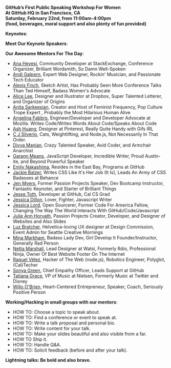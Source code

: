 **GitHub’s First Public Speaking Workshop For Women <br>
At GitHub HQ in San Francisco, CA <br>
Saturday, February 22nd, from 11:00am-4:00pm <br>
(food, beverages, moral support and also plenty of fun provided)**

**Keynotes**:

**Meet Our Keynote Speakers**:

**Our Awesome Mentors For The Day**:

+ [Ana Hevesi](https://twitter.com/anoemi), Community Developer at StackExchange, Conference Organizer, Brilliant Wordsmith, So Damn Well-Spoken
+ [Andi Galpern](https://twitter.com/andigalpern), Expert Web Designer, Rockin' Musician, and Passionate Tech Educator
+ [Alexis Finch](https://twitter.com/agentFin), Sketch Artist, Has Probably Seen More Conference Talks Than Ted Himself, Badass Women's Advocate
+ [Alice Lee](https://twitter.com/byalicelee), Designer and Illustrator at Dropbox, Super Talented Letterer, and Organizer of Origins
+ [Anita Sarkeesian](), Creator and Host of Feminist Frequency, Pop Culture Trope Expert , Probably the Most Hilarious Human Alive
+ [Angelina Fabbro](https://twitter.com/angelinamagnum), Engineer/Developer and Developer Advocate at Mozilla. Writes Code/Writes Words About Code/Speaks About Code
+ [Ash Huang](https://twitter.com/ashsmash), Designer at Pinterest, Really Quite Handy with Gifs IRL
+ [C J Silverio](https://twitter.com/ceejbot), Cats, Weightlifting, and Node.js, Not Necessarily In That Order.
+ [Divya Manian](https://twitter.com/divya), Crazy Talented Speaker, Avid Coder, and Armchair Anarchist
+ [Garann Means](https://twitter.com/garannm), JavaScript Developer, Incredible Writer, Proud Austin-ite, and Beyond Powerful Speaker
+ [Emily Nakashima](https://twitter.com/eanakashima), Resides in the East Bay, Programs at GitHub
+ [Jackie Balzer](https://twitter.com/jackiebackwards), Writes CSS Like It's Her Job (It Is), Leads An Army of CSS Badasses at Behance
+ [Jen Myers](https://twitter.com/antiheroine), Former Passion Projects Speaker, Dev Bootcamp Instructor, Fantastic Keynoter, and Starter of Brilliant Things
+ [Jesse Toth](https://twitter.com/jesseplusplus), Developer at GitHub, Cal CS Grad
+ [Jessica Dillon](https://twitter.com/jessicard), Lover, Fighter, Javascript Writer
+ [Jessica Lord](https://twitter.com/jllord), Open Sourcerer, Former Code For America Fellow, Changing The Way The World Interacts With GitHub/Code/Javascript
+ [Julie Ann Horvath](https://twitter.com/nrrrdcore), Passion Projects Creator, Developer, and Designer of Websites and Also Slides
+ [Luz Bratcher](https://twitter.com/luzbonita), Helvetica-loving UX designer at Design Commission, Event Admin for Seattle Creative Mornings
+ [Mina Markham](https://twitter.com/MinaMarkham), Badass Lady Dev, Girl Develop It Founder/Instructor, Generally Rad Person
+ [Netta Marshall](https://twitter.com/nettatheninja), Lead Designer at Watsi, Formerly Rdio, Professional Ninja, Owner Of Best Website Footer On The Internet
+ [Raquel Vélez](https://twitter.com/rockbot), Hacker of The Web (node.js), Robotics Engineer, Polyglot, (Cal)Techer
+ [Sonya Green](https://twitter.com/sundaykofax), Chief Empathy Officer, Leads Support at GitHub
+ [Tatiana Grace](https://twitter.com/tatiana), VP of Music at Nielsen, Formerly Music at Twitter and Disney
+ [Willo O'Brien](https://twitter.com/WilloLovesYou), Heart-Centered Entrepreneur, Speaker, Coach, Seriously Positive Person

**Working/Hacking in small groups with our mentors**:

+ HOW TO: Choose a topic to speak about.
+ HOW TO: Find a conference or event to speak at.
+ HOW TO: Write a talk proposal and personal bio.
+ HOW TO: Write content for your talk.
+ HOW TO: Make your slides beautiful and also visible from a far.
+ HOW TO  Ship it.
+ HOW TO: Handle Q&A.
+ HOW TO: Solicit feedback (before and after your talk).

**Lightning talks: Be bold and also brave.**

